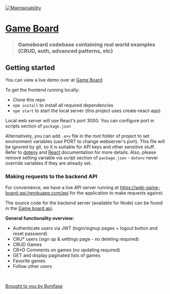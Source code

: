 [![Maintainability](https://api.codeclimate.com/v1/badges/b6133b355e6931230dcd/maintainability)](https://codeclimate.com/github/Bonifase/Game-board/maintainability)

# [Game Board](https://web-game-board.herokuapp.com)

> ### Gameboard codebase containing real world examples (CRUD, auth, advanced patterns, etc)

## Getting started

You can view a live demo over at [Game Board](https://web-game-board.herokuapp.com)

To get the frontend running locally:

- Clone this repo
- `npm install` to install all required dependencies
- `npm start` to start the local server (this project uses create-react-app)

Local web server will use React's port 3000. You can configure port in scripts section of `package.json`

Alternatively, you can add `.env` file in the root folder of project to set environment variables (use PORT to change webserver's port). This file will be ignored by git, so it is suitable for API keys and other sensitive stuff. Refer to [dotenv](https://github.com/motdotla/dotenv) and [React](https://github.com/facebookincubator/create-react-app/blob/master/packages/react-scripts/template/README.md#adding-development-environment-variables-in-env) documentation for more details. Also, please remove setting variable via script section of `package.json` - `dotenv` never override variables if they are already set.

### Making requests to the backend API

For convenience, we have a live API server running at https://web-game-board-api.herokuapp.com/api for the application to make requests against.

The source code for the backend server (available for Node) can be found in the [Game board api](https://github.com/Bonifase/Game-board-api).

**General functionality overview:**

- Authenticate users via JWT (login/signup pages + logout button and reset password)
- CRU\* users (sign up & settings page - no deleting required)
- CRUD Games
- CR\*D Comments on games (no updating required)
- GET and display paginated lists of games
- Favorite games
- Follow other users

<br />

[Brought to you by Bonifase](https://twitter.com/BonifaseOrwa?lang=en)

